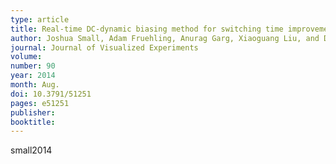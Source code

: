 ```yaml
---
type: article
title: Real-time DC-dynamic biasing method for switching time improvement in severely underdamped fringing-field electrostatic MEMS actuators
author: Joshua Small, Adam Fruehling, Anurag Garg, Xiaoguang Liu, and Dimitrios Peroulis
journal: Journal of Visualized Experiments
volume:
number: 90
year: 2014
month: Aug.
doi: 10.3791/51251
pages: e51251
publisher:
booktitle:
---
```


small2014
